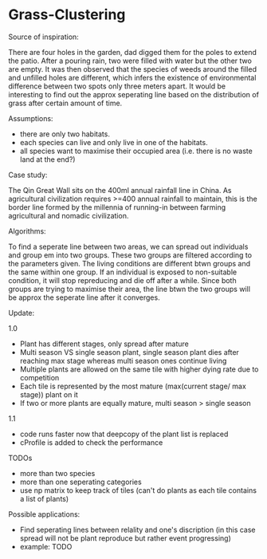 # Grass-Clustering

Source of inspiration:

There are four holes in the garden, dad digged them for the poles to extend the patio. After a pouring rain, two were filled with water but the other two are empty. It was then observed that the species of weeds around the filled and unfilled holes are different, which infers the existence of environmental difference between two spots only three meters apart. It would be interesting to find out the approx seperating line based on the distribution of grass after certain amount of time. 

Assumptions:
- there are only two habitats.
- each species can live and only live in one of the habitats.
- all species want to maximise their occupied area (i.e. there is no waste land at the end?)

Case study:

The Qin Great Wall sits on the 400ml annual rainfall line in China. As agricultural civilization requires >=400 annual rainfall to maintain, this is the border line formed by the millennia of running-in between farming agricultural and nomadic civilization.

Algorithms:

To find a seperate line between two areas, we can spread out individuals and group em into two groups. These two groups are filtered according to the parameters given. The living conditions are different btwn groups and the same within one group. If an individual is exposed to non-suitable condition, it will stop repreducing and die off after a while. Since both groups are trying to maximise their area, the line btwn the two groups will be approx the seperate line after it converges.

Update:

1.0
- Plant has different stages, only spread after mature
- Multi season VS single season plant, single season plant dies after reaching max stage whereas multi season ones continue living
- Multiple plants are allowed on the same tile with higher dying rate due to competition
- Each tile is represented by the most mature (max(current stage/ max stage)) plant on it
- If two or more plants are equally mature, multi season > single season

1.1
- code runs faster now that deepcopy of the plant list is replaced
- cProfile is added to check the performance

TODOs
- more than two species 
- more than one seperating categories
- use np matrix to keep track of tiles (can't do plants as each tile contains a list of plants)

Possible applications:
- Find seperating lines between relality and one's discription (in this case spread will not be plant reproduce but rather event progressing)
- example: TODO
